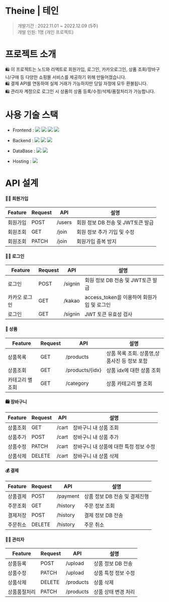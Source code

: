 # Theine | 테인

> 개발기간 : 2022.11.01 ~ 2022.12.09 (5주)  
개발 인원: 1명 (개인 프로젝트)  



# 프로젝트 소개

🛍 이 프로젝트는 노드와 리액트로 회원가입, 로그인, 카카오로그인, 상품 조회/장바구니/구매 등 다양한 쇼핑몰 서비스를 제공하기 위해 만들어졌습니다.  
🛍 결제 API를 연동하여 실제 거래가 가능하지만 당일 자정에 모두 환불됩니다.  
🛍 관리자 계정으로 로그인 시 상품의 상품 등록/수정/삭제/품절처리가 가능합니다.  

# 사용 기술 스택

* Frontend : <img src="https://img.shields.io/badge/React-61DAFB?style=plastic&logo=React&logoColor=fff" /> <img src="https://img.shields.io/badge/JavaScript-F7DF1E?style=plastic&logo=JavaScript&logoColor=fff" /> <img src="https://img.shields.io/badge/styled-components-DB7093?style=plastic&logo=styled-components&logoColor=fff" /> <img src="https://img.shields.io/badge/Redux-764ABC?style=plastic&logo=Redux&logoColor=fff" />   

* Backend : <img src="https://img.shields.io/badge/Node.js-339933?style=plastic&logo=Node.js&logoColor=fff" />  <img src="https://img.shields.io/badge/Express-000?style=plastic&logo=Express&logoColor=fff" /> <img src="https://img.shields.io/badge/NGINX-009639?style=plastic&logo=NGINX&logoColor=fff" />   
* DataBase : <img src="https://img.shields.io/badge/MySQL-4479A1?style=plastic&logo=MySQL&logoColor=fff" /> <img src="https://img.shields.io/badge/Amazon S3-569A31?style=plastic&logo=Amazon S3&logoColor=fff" />
* Hosting : <img src="https://img.shields.io/badge/Amazon AWS-232F3E?style=plastic&logo=Amazon AWS&logoColor=fff" />


# API 설계

#### 🙋🏻 회원가입
|Feature|Request|API|설명|
|------|---|---| ---|
|회원가입|POST|/users|회원 정보 DB 전송 및 JWT토큰 발급|
|회원조회|GET|/join|회원 정보 추가 기입 및 수정|
|회원조회|PATCH|/join|회원가입 중복 방지|


#### 🙋🏻 로그인
|Feature|Request|API|설명|
|------|---|---| ---|
|로그인|POST|/signin|회원 정보 DB 전송 및 JWT토큰 발급|
|카카오 로그인|GET|/kakao|access_token을 이용하여 회원가입 및 로그인|
|로그인|GET|/signin|JWT 토큰 유효성 검사|

#### 💄 상품
|Feature|Request|API|설명|
|------|---|---| ---|
|상품목록|GET|/products|상품 목록 조회. 상품명,상품사진 등 정보 포함|
|상품조회|GET|/products/{idx}|상품 idx에 대한 상품 조회|
|카테고리 별 조회|GET|/category|상품 카테고리 별 조회|


#### 🛍 장바구니
|Feature|Request|API|설명|
|------|---|---| ---|
|상품조회|GET|/cart|장바구니 내 상품 조회|
|상품추가|POST|/cart|장바구니 내 상품 추가|
|상품수정|PATCH|/cart|장바구니 내 상품에 대한 특정 정보 수정|
|상품삭제|DELETE|/cart|장바구니 내 상품 삭제|

#### 💰 결제
|Feature|Request|API|설명|
|------|---|---| ---|
|상품결제|POST|/payment|상품 정보 DB 전송 및 결제진행|
|주문조회|GET|/history|주문 정보 조회|
|결제저장|POST|/history|결제 정보 DB 전송|
|주문취소|DELETE|/history|주문 취소|


#### 👷🏻 관리자 
|Feature|Request|API|설명|
|------|---|---| ---|
|상품등록|POST|/upload|상품 정보 DB 전송|
|상품수정|PATCH|/upload|상품 특정 정보 수정|
|상품삭제|DELETE|/products|상품 삭제|
|상품품절처리|PATCH|/products|상품 상태 변경 처리|
